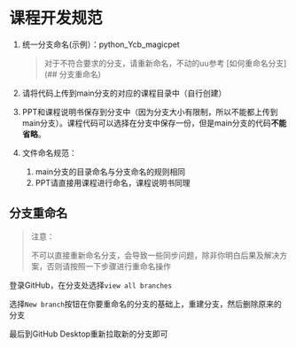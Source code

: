 # 课程开发规范

1. 统一分支命名(示例）：python_Ycb_magicpet

   > 对于不符合要求的分支，请重新命名，不动的uu参考 [如何重命名分支](## 分支重命名)

2. 请将代码上传到main分支的对应的课程目录中（自行创建）

3. PPT和课程说明书保存到分支中（因为分支大小有限制，所以不能都上传到main分支）。课程代码可以选择在分支中保存一份，但是main分支的代码**不能省略**。

4. 文件命名规范：

   1. main分支的目录命名与分支命名的规则相同
   2. PPT请直接用课程进行命名，课程说明书同理


## 分支重命名

> 注意：
>
> 不可以直接重新命名分支，会导致一些同步问题，除非你明白后果及解决方案，否则请按照一下步骤进行重命名操作

登录GitHub，在分支处选择`view all branches`

选择`New branch`按钮在你要重命名的分支的基础上，重建分支，然后删除原来的分支

最后到GitHub Desktop重新拉取新的分支即可